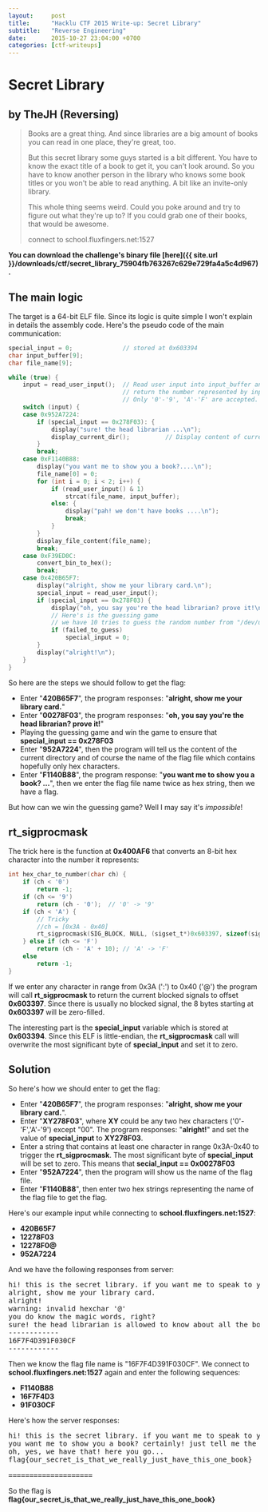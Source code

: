 ```yaml
---
layout: 	post
title: 		"Hacklu CTF 2015 Write-up: Secret Library"
subtitle: 	"Reverse Engineering"
date:		2015-10-27 23:04:00 +0700	
categories: [ctf-writeups]
---
```


# Secret Library #

## by TheJH (Reversing) ##

> Books are a great thing. And since libraries are a big amount of books you can read in one place, they're great, too.
>
> But this secret library some guys started is a bit different. You have to know the exact title of a book to get it, you can't look around. So you have to know another person in the library who knows some book titles or you won't be able to read anything. A bit like an invite-only library.
>
> This whole thing seems weird. Could you poke around and try to figure out what they're up to? If you could grab one of their books, that would be awesome.
>
> connect to school.fluxfingers.net:1527

**You can download the challenge's binary file [here]({{ site.url }}/downloads/ctf/secret_library_75904fb763267c629e729fa4a5c4d967).**

## The main logic ##

The target is a 64-bit ELF file. Since its logic is quite simple I won't explain in details the assembly code.
Here's the pseudo code of the main communication:

```C
special_input = 0;              // stored at 0x603394
char input_buffer[9];
char file_name[9];

while (true) {
    input = read_user_input();  // Read user input into input_buffer and
                                // return the number represented by input_buffer as hex string
                                // Only '0'-'9', 'A'-'F' are accepted.
    switch (input) {
    case 0x952A7224:
        if (special_input == 0x278F03): {
            display("sure! the head librarian ...\n");
            display_current_dir();          // Display content of current directory
        }
        break;
    case 0xF1140B88:
        display("you want me to show you a book?....\n");
        file_name[0] = 0;
        for (int i = 0; i < 2; i++) {
            if (read_user_input() & 1)
                strcat(file_name, input_buffer);
            else: {
                display("pah! we don't have books ....\n");
                break;
            }
        }
        display_file_content(file_name);
        break;
    case 0xF39ED0C:
        convert_bin_to_hex();
        break;
    case 0x420B65F7:
        display("alright, show me your library card.\n");
        special_input = read_user_input();
        if (special_input == 0x278F03) {
            display("oh, you say you're the head librarian? prove it!\n");
            // Here's is the guessing game
            // we have 10 tries to guess the random number from "/dev/urandom"
            if (failed_to_guess)
                special_input = 0;
        }
        display("alright!\n");
    }
}
```

So here are the steps we should follow to get the flag:

* Enter "**420B65F7**", the program responses: "**alright, show me your library card.**"
* Enter "**00278F03**", the program responses: "**oh, you say you're the head librarian? prove it!**"
* Playing the guessing game and win the game to ensure that **special_input == 0x278F03**
* Enter "**952A7224**", then the program will tell us the content of the current directory and of course the name of the flag file which contains hopefully only hex characters.
* Enter "**F1140B88**", the program response: "**you want me to show you a book? ...**", then we enter the flag file name twice as hex string, then we have a flag.

But how can we win the guessing game? Well I may say it's *impossible*!

## rt_sigprocmask ##
The trick here is the function at **0x400AF6** that converts an 8-bit hex character into the number it represents:

```C
int hex_char_to_number(char ch) {
    if (ch < '0')
        return -1;
    if (ch <= '9')
        return (ch - '0');  // '0' -> '9'
    if (ch < 'A') {
        // Tricky
        //ch = [0x3A - 0x40]
        rt_sigprocmask(SIG_BLOCK, NULL, (sigset_t*)0x603397, sizeof(sigset_t));
    } else if (ch <= 'F')
        return (ch - 'A' + 10); // 'A' -> 'F'
    else
        return -1;
}
```
If we enter any character in range from 0x3A (':') to 0x40 ('@') the program will call **rt_sigprocmask** to return the current blocked signals to offset **0x603397**. Since there is usually no blocked signal, the 8 bytes starting at **0x603397** will be zero-filled.

The interesting part is the **special_input** variable which is stored at **0x603394**. Since this ELF is little-endian, the **rt_sigprocmask** call will overwrite the most significant byte of **special_input** and set it to zero.

## Solution ##
So here's how we should enter to get the flag:

* Enter "**420B65F7**", the program responses: "**alright, show me your library card.**".
* Enter "**XY278F03**", where **XY** could be any two hex characters ('0'-'F','A'-'9') except "00". The program responses: "**alright!**" and set the value of **special_input** to **XY278F03**.
* Enter a string that contains at least one character in range 0x3A-0x40 to trigger the **rt_sigprocmask**. The most significant byte of **special_input** will be set to zero. This means that **secial_input == 0x00278F03**
* Enter "**952A7224**", then the program will show us the name of the flag file.
* Enter "**F1140B88**", then enter two hex strings representing the name of the flag file to get the flag.

Here's our example input while connecting to **school.fluxfingers.net:1527**:

  * **420B65F7**
  * **12278F03**
* **12278F0@**
* **952A7224**

And we have the following responses from server:


<pre>hi! this is the secret library. if you want me to speak to you, you need to know the magic words.
alright, show me your library card.
alright!
warning: invalid hexchar '@'
you do know the magic words, right?
sure! the head librarian is allowed to know about all the books!
------------
16F7F4D391F030CF
------------</pre>

Then we know the flag file name is "16F7F4D391F030CF". We connect to **school.fluxfingers.net:1527** again and enter the following sequences:

* **F1140B88**
* **16F7F4D3**
* **91F030CF**

Here's how the server responses:

<pre>hi! this is the secret library. if you want me to speak to you, you need to know the magic words.
you want me to show you a book? certainly! just tell me the name of the book.
oh, yes, we have that! here you go...
flag{our_secret_is_that_we_really_just_have_this_one_book}

====================</pre>


So the flag is **flag{our_secret_is_that_we_really_just_have_this_one_book}**
